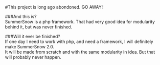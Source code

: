 #This project is long ago abondoned. GO AWAY! 


###And this is?  
SummerSnow is a php framework. That had very good idea for modularity behind it, but was never finished. 

###Will it ever be finished?  
If one day I need to work with php, and need a framework, I will definitely make SummerSnow 2.0.   
It will be made from scratch and with the same modularity in idea. But that will probably never happen.  
